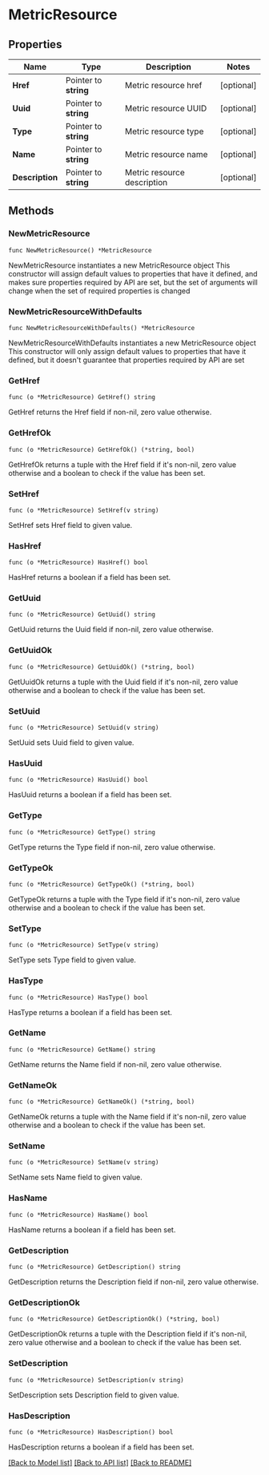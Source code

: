 # MetricResource

## Properties

Name | Type | Description | Notes
------------ | ------------- | ------------- | -------------
**Href** | Pointer to **string** | Metric resource href | [optional] 
**Uuid** | Pointer to **string** | Metric resource UUID | [optional] 
**Type** | Pointer to **string** | Metric resource type | [optional] 
**Name** | Pointer to **string** | Metric resource name | [optional] 
**Description** | Pointer to **string** | Metric resource description | [optional] 

## Methods

### NewMetricResource

`func NewMetricResource() *MetricResource`

NewMetricResource instantiates a new MetricResource object
This constructor will assign default values to properties that have it defined,
and makes sure properties required by API are set, but the set of arguments
will change when the set of required properties is changed

### NewMetricResourceWithDefaults

`func NewMetricResourceWithDefaults() *MetricResource`

NewMetricResourceWithDefaults instantiates a new MetricResource object
This constructor will only assign default values to properties that have it defined,
but it doesn't guarantee that properties required by API are set

### GetHref

`func (o *MetricResource) GetHref() string`

GetHref returns the Href field if non-nil, zero value otherwise.

### GetHrefOk

`func (o *MetricResource) GetHrefOk() (*string, bool)`

GetHrefOk returns a tuple with the Href field if it's non-nil, zero value otherwise
and a boolean to check if the value has been set.

### SetHref

`func (o *MetricResource) SetHref(v string)`

SetHref sets Href field to given value.

### HasHref

`func (o *MetricResource) HasHref() bool`

HasHref returns a boolean if a field has been set.

### GetUuid

`func (o *MetricResource) GetUuid() string`

GetUuid returns the Uuid field if non-nil, zero value otherwise.

### GetUuidOk

`func (o *MetricResource) GetUuidOk() (*string, bool)`

GetUuidOk returns a tuple with the Uuid field if it's non-nil, zero value otherwise
and a boolean to check if the value has been set.

### SetUuid

`func (o *MetricResource) SetUuid(v string)`

SetUuid sets Uuid field to given value.

### HasUuid

`func (o *MetricResource) HasUuid() bool`

HasUuid returns a boolean if a field has been set.

### GetType

`func (o *MetricResource) GetType() string`

GetType returns the Type field if non-nil, zero value otherwise.

### GetTypeOk

`func (o *MetricResource) GetTypeOk() (*string, bool)`

GetTypeOk returns a tuple with the Type field if it's non-nil, zero value otherwise
and a boolean to check if the value has been set.

### SetType

`func (o *MetricResource) SetType(v string)`

SetType sets Type field to given value.

### HasType

`func (o *MetricResource) HasType() bool`

HasType returns a boolean if a field has been set.

### GetName

`func (o *MetricResource) GetName() string`

GetName returns the Name field if non-nil, zero value otherwise.

### GetNameOk

`func (o *MetricResource) GetNameOk() (*string, bool)`

GetNameOk returns a tuple with the Name field if it's non-nil, zero value otherwise
and a boolean to check if the value has been set.

### SetName

`func (o *MetricResource) SetName(v string)`

SetName sets Name field to given value.

### HasName

`func (o *MetricResource) HasName() bool`

HasName returns a boolean if a field has been set.

### GetDescription

`func (o *MetricResource) GetDescription() string`

GetDescription returns the Description field if non-nil, zero value otherwise.

### GetDescriptionOk

`func (o *MetricResource) GetDescriptionOk() (*string, bool)`

GetDescriptionOk returns a tuple with the Description field if it's non-nil, zero value otherwise
and a boolean to check if the value has been set.

### SetDescription

`func (o *MetricResource) SetDescription(v string)`

SetDescription sets Description field to given value.

### HasDescription

`func (o *MetricResource) HasDescription() bool`

HasDescription returns a boolean if a field has been set.


[[Back to Model list]](../README.md#documentation-for-models) [[Back to API list]](../README.md#documentation-for-api-endpoints) [[Back to README]](../README.md)


